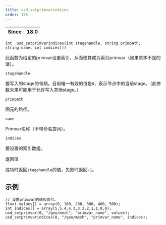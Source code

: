 ```yaml
---
title: usd_setprimvarindices
order: 135
---
```

| Since | 18.0 |
| --- | --- |

`int  usd_setprimvarindices(int stagehandle, string primpath, string name, int indices[])`

此函数为给定的primvar设置索引，从而使其成为索引primvar（如果原本不是的话）。

`stagehandle`

要写入的stage的句柄。目前唯一有效的值是`0`，表示节点中的当前stage。（此参数未来可能用于允许写入其他stage。）

`primpath`

图元的路径。

`name`

Primvar名称（不带命名空间）。

`indices`

要设置的索引数组。

返回值

成功时返回`stagehandle`的值，失败时返回`-1`。

## 示例

```vex
// 设置primvar的值和索引。
float values[] = array(0, 100, 200, 300, 400, 500);
int indices[] = array(5,5,4,4,3,3,2,2,1,1,0,0);
usd_setprimvar(0, "/geo/mesh", "primvar_name", values); 
usd_setprimvarindices(0, "/geo/mesh", "primvar_name", indices);

```
